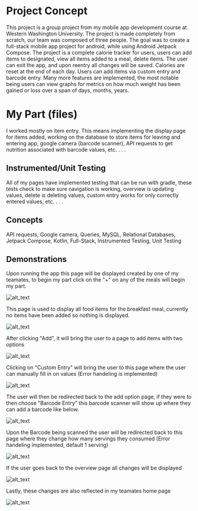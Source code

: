 # Project Concept
This project is a group project from my mobile app development course at Western Washington University. The project is made completely from scratch, our team was composed of three people. The goal 
was to create a full-stack mobile app project for android, while using Android Jetpack Compose. The project is a complete calorie tracker for users, users can add items to designated, view all items 
added to a meal, delete items. The user can exit the app, and upon reentry all changes will be saved. Calories are reset at the end of each day. Users can add items via custom entry and barcode entry. Many 
more features are implemented, the most notable being users can view graphs for metrics on how much weight has been gained or loss over a span of days, months, years.

# My Part (files)
I worked mostly on item entry. This means implementing the display page for items added, working on the database to store items for leaving and entering app, google camera (barcode scanner), API requests to get 
nutrition associated with barcode values, etc. . . . 

## Instrumented/Unit Testing
All of my pages have implemented testing that can be run with gradle, these tests check to make sure navigation is working, overview is updating values, delete is deleting values, custom entry works for only
correctly entered values, etc. . . .

## Concepts
API requests, Google camera, Queries, MySQL, Relational Databases, Jetpack Compose, Kotlin, Full-Stack, Instrumented Testing, Unit Testing

## Demonstrations
Upon running the app this page will be displayed created by one of my teamates, to begin my part click on the "+" on any of the meals will begin my part.

![alt_text](/app/src/main/res/drawable/HomePage.png)

This page is used to display all food items for the breakfast meal, currently no items have been added so nothing is displayed.

![alt_text](/app/src/main/res/drawable/addfoodnoitems.png)

After clicking "Add", it will bring the user to a page to add items with two options

![alt_text](/app/src/main/res/drawable/AddingType.png)

Clicking on "Custom Entry" will bring the user to this page where the user can manually fill in on values (Error handeling is implemented)

![alt_text](/app/src/main/res/drawable/CustomEntry.png)

The user will then be redirected back to the add option page, if they were to then choose "Barcode Entry" this barcode scanner will show up where they can add a barcode like below.

![alt_text](/app/src/main/res/drawable/BarcodeEntry.png)

Upon the Barcode being scanned the user will be redirected back to this page where they change how many servings they consumed (Error handeling implemented, default 1 serving)

![alt_text](/app/src/main/res/drawable/barcodeentryserving.png)

If the user goes back to the overview page all changes will be displayed

![alt_text](/app/src/main/res/drawable/addfooditems.png)

Lastly, these changes are also reflected in my teamates home page

![alt_text](/app/src/main/res/drawable/homepagechanges.png)





